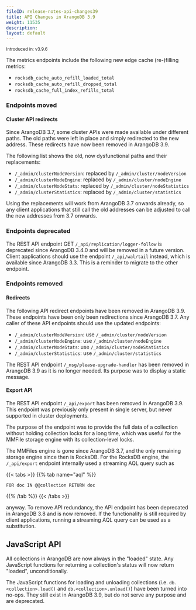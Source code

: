 ```yaml
---
fileID: release-notes-api-changes39
title: API Changes in ArangoDB 3.9
weight: 11535
description: 
layout: default
---
```

<small>Introduced in: v3.9.6</small>

The metrics endpoints include the following new edge cache (re-)filling metrics:

- `rocksdb_cache_auto_refill_loaded_total`
- `rocksdb_cache_auto_refill_dropped_total`
- `rocksdb_cache_full_index_refills_total`

### Endpoints moved

#### Cluster API redirects

Since ArangoDB 3.7, some cluster APIs were made available under different
paths. The old paths were left in place and simply redirected to the new
address. These redirects have now been removed in ArangoDB 3.9.

The following list shows the old, now dysfunctional paths and their
replacements:

- `/_admin/clusterNodeVersion`: replaced by `/_admin/cluster/nodeVersion`
- `/_admin/clusterNodeEngine`: replaced by `/_admin/cluster/nodeEngine`
- `/_admin/clusterNodeStats`: replaced by `/_admin/cluster/nodeStatistics`
- `/_admin/clusterStatistics`: replaced by `/_admin/cluster/statistics`

Using the replacements will work from ArangoDB 3.7 onwards already, so
any client applications that still call the old addresses can be adjusted
to call the new addresses from 3.7 onwards.

### Endpoints deprecated

The REST API endpoint GET `/_api/replication/logger-follow` is deprecated
since ArangoDB 3.4.0 and will be removed in a future version. Client
applications should use the endpoint `/_api/wal/tail` instead, which is
available since ArangoDB 3.3. This is a reminder to migrate to the other
endpoint.

### Endpoints removed

#### Redirects

The following API redirect endpoints have been removed in ArangoDB 3.9.
These endpoints have been only been redirections since ArangoDB 3.7. Any
caller of these API endpoints should use the updated endpoints:

- `/_admin/clusterNodeVersion`: use `/_admin/cluster/nodeVersion`
- `/_admin/clusterNodeEngine`: use `/_admin/cluster/nodeEngine`
- `/_admin/clusterNodeStats`: use `/_admin/cluster/nodeStatistics`
- `/_admin/clusterStatistics`: use `/_admin/cluster/statistics`

The REST API endpoint `/_msg/please-upgrade-handler` has been removed in 
ArangoDB 3.9 as it is no longer needed. Its purpose was to display a static 
message.

#### Export API

The REST API endpoint `/_api/export` has been removed in ArangoDB 3.9.
This endpoint was previously only present in single server, but never
supported in cluster deployments.

The purpose of the endpoint was to provide the full data of a collection
without holding collection locks for a long time, which was useful for
the MMFile storage engine with its collection-level locks.

The MMFiles engine is gone since ArangoDB 3.7, and the only remaining
storage engine since then is RocksDB. For the RocksDB engine, the
`/_api/export` endpoint internally used a streaming AQL query such as

{{< tabs >}}
{{% tab name="aql" %}}
```aql
FOR doc IN @@collection RETURN doc
```
{{% /tab %}}
{{< /tabs >}}

anyway. To remove API redundancy, the API endpoint has been deprecated
in ArangoDB 3.8 and is now removed. If the functionality is still required
by client applications, running a streaming AQL query can be used as a
substitution.

## JavaScript API

All collections in ArangoDB are now always in the "loaded" state. Any 
JavaScript functions for returning a collection's status will now return 
"loaded", unconditionally.

The JavaScript functions for loading and unloading collections (i.e. 
`db.<collection>.load()` and `db.<collection>.unload()`) have been turned 
into no-ops. They still exist in ArangoDB 3.9, but do not serve any purpose 
and are deprecated.
